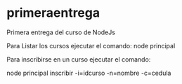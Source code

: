 # primeraentrega
Primera entrega del curso de NodeJs

Para Listar los cursos ejecutar el comando: node principal

Para inscribirse en un curso ejecutar el comando: 

node principal inscribir -i=idcurso -n=nombre -c=cedula
